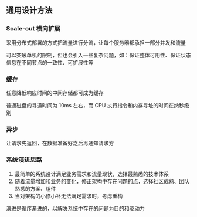 ## 通用设计方法

### Scale-out 横向扩展

采用分布式部署的方式把流量进行分流，让每个服务器都承担一部分并发和流量

可以突破单机的限制，但也会引入一些复杂问题，如：保证整体可用性、保证状态信息在不同节点的一致性、可扩展性等

### 缓存

任意降低响应时间的中间存储都可成为缓存

普通磁盘的寻道时间为 10ms 左右，而 CPU 执行指令和内存寻址的时间在纳秒级别

### 异步

让请求先返回，在数据准备好之后再通知请求方

### 系统演进思路

1. 最简单的系统设计满足业务需求和流量现状，选择最熟悉的技术体系
1. 随着流量增加和业务的变化，修正架构中存在问题的点，选择社区成熟、团队熟悉的方案、组件
1. 当对架构的小修小补无法满足需求时，考虑重构

演进是循序渐进的，以解决系统中存在的问题为目的和驱动力
